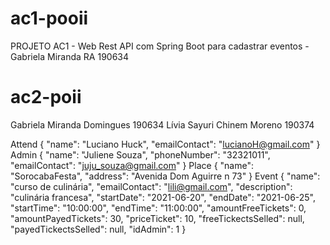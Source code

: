 # ac1-pooii
PROJETO AC1 - Web Rest API com Spring Boot para cadastrar eventos - Gabriela Miranda RA 190634

# ac2-poii
Gabriela Miranda Domingues 190634
Lívia Sayuri Chinem Moreno 190374

Attend
{
        "name": "Luciano Huck",
        "emailContact": "lucianoH@gmail.com"
}
Admin
{
        "name": "Juliene Souza",
        "phoneNumber": "32321011",
        "emailContact": "juju_souza@gmail.com"
}
Place
{
    "name": "SorocabaFesta",
    "address": "Avenida Dom Aguirre n 73"
}
Event
{
    "name": "curso de culinária",
    "emailContact": "lili@gmail.com",
    "description": "culinária francesa",
    "startDate": "2021-06-20",
    "endDate": "2021-06-25",
    "startTime": "10:00:00",
    "endTime": "11:00:00",
    "amountFreeTickets": 0,
    "amountPayedTickets": 30,
    "priceTicket": 10,
    "freeTickectsSelled": null,
    "payedTickectsSelled": null,
    "idAdmin": 1
}




